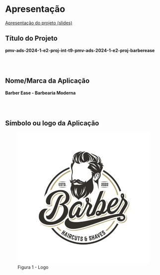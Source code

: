 # Apresentação


[Apresentação do projeto (slides)](https://github.com/user-attachments/files/15949029/barber.Ease.14.03.2024.pdf)


## Título do Projeto
**pmv-ads-2024-1-e2-proj-int-t9-pmv-ads-2024-1-e2-proj-barberease**

<br></br>

## Nome/Marca da Aplicação
**Barber Ease - Barbearia Moderna**

<br></br>
## Símbolo ou logo da Aplicação
<figure>
    <img src="./img/logo.jpeg">
    <figcaption>Figura 1 - Logo </figure>
</figure>





